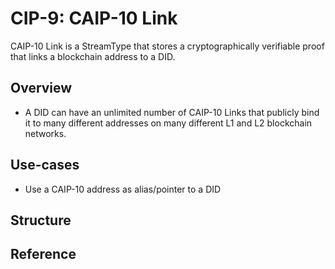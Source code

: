 # CIP-9: CAIP-10 Link

CAIP-10 Link is a StreamType that stores a cryptographically verifiable proof that links a blockchain address to a DID.

## Overview

- A DID can have an unlimited number of CAIP-10 Links that publicly bind it to many different addresses on many different L1 and L2 blockchain networks.

## Use-cases

- Use a CAIP-10 address as alias/pointer to a DID

## Structure

## Reference
